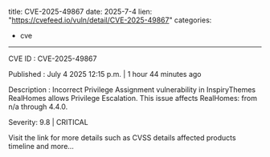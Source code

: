  
title: CVE-2025-49867
date: 2025-7-4
lien: "https://cvefeed.io/vuln/detail/CVE-2025-49867"
categories:
  - cve
---

CVE ID : CVE-2025-49867

Published :  July 4
2025
12:15 p.m. | 1 hour
44 minutes ago

Description : Incorrect Privilege Assignment vulnerability in InspiryThemes RealHomes allows Privilege Escalation. This issue affects RealHomes: from n/a through 4.4.0.

Severity: 9.8 | CRITICAL

Visit the link for more details
such as CVSS details
affected products
timeline
and more...
